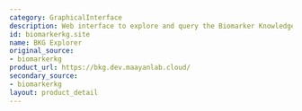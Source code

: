 ```yaml
---
category: GraphicalInterface
description: Web interface to explore and query the Biomarker Knowledge Graph
id: biomarkerkg.site
name: BKG Explorer
original_source:
- biomarkerkg
product_url: https://bkg.dev.maayanlab.cloud/
secondary_source:
- biomarkerkg
layout: product_detail
---
```


